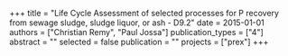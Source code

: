 +++
title = "Life Cycle Assessment of selected processes for P recovery from sewage sludge, sludge liquor, or ash - D9.2"
date = 2015-01-01
authors = ["Christian Remy", "Paul Jossa"]
publication_types = ["4"]
abstract = ""
selected = false
publication = ""
projects = ["prex"]
+++

